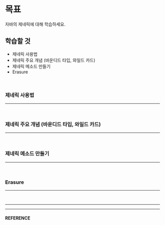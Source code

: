 # 목표
자바의 제네릭에 대해 학습하세요.
<br>

## 학습할 것
- 제네릭 사용법
- 제네릭 주요 개념 (바운디드 타입, 와일드 카드)
- 제네릭 메소드 만들기
- Erasure
<br>


### 제네릭 사용법
---
<br>


### 제네릭 주요 개념 (바운디드 타입, 와일드 카드)
---
<br>


### 제네릭 메소드 만들기
---
<br>


### Erasure
---
<br>


___
___
#### REFERENCE
>
